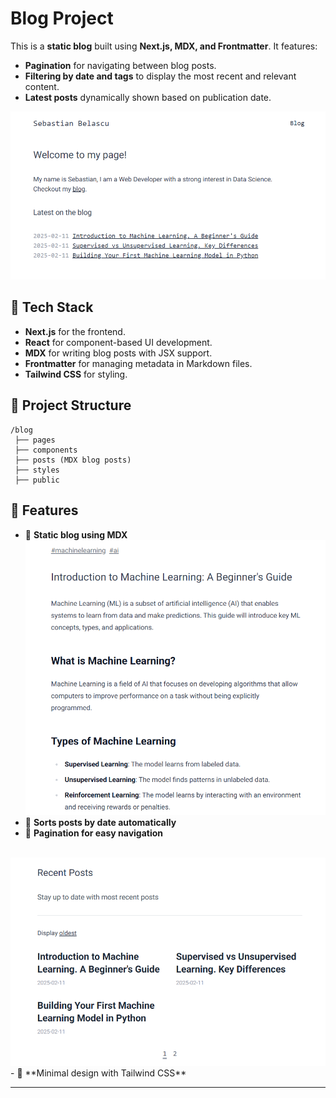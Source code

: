 # Blog Project

This is a **static blog** built using **Next.js, MDX, and Frontmatter**. It features:

- **Pagination** for navigating between blog posts.
- **Filtering by date and tags** to display the most recent and relevant content.
- **Latest posts** dynamically shown based on publication date.

<img src="public/screenshots/homepage.png" />

## 🚀 Tech Stack
- **Next.js** for the frontend.
- **React** for component-based UI development.
- **MDX** for writing blog posts with JSX support.
- **Frontmatter** for managing metadata in Markdown files.
- **Tailwind CSS** for styling.

## 📂 Project Structure
```
/blog
 ├── pages
 ├── components
 ├── posts (MDX blog posts)
 ├── styles
 ├── public
```

## 📌 Features
- 📄 **Static blog using MDX**
  <br />
  <img src="public/screenshots/feature2.png" />
- 📆 **Sorts posts by date automatically**
- 🔄 **Pagination for easy navigation**
<br />
<img src="public/screenshots/feature1.png" />
- 🎨 **Minimal design with Tailwind CSS**

---

